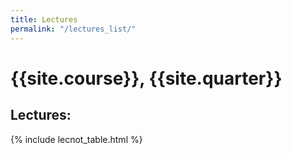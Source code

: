 ```yaml
---
title: Lectures
permalink: "/lectures_list/"
---
```


# {{site.course}}, {{site.quarter}}

## Lectures:
{% include lecnot_table.html %}

